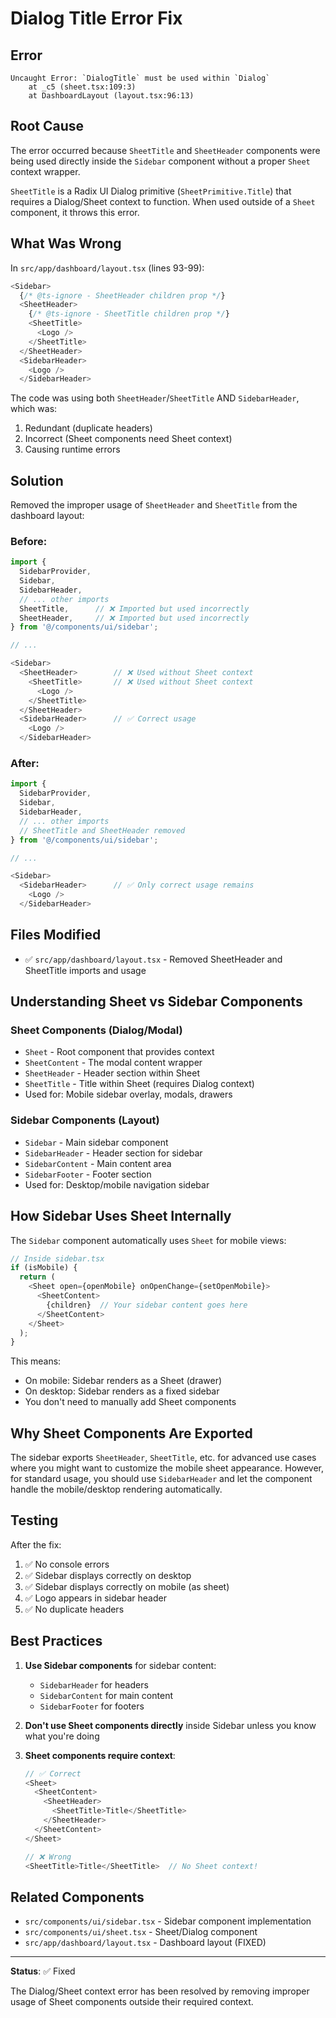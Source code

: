 # Dialog Title Error Fix

## Error

```
Uncaught Error: `DialogTitle` must be used within `Dialog`
    at _c5 (sheet.tsx:109:3)
    at DashboardLayout (layout.tsx:96:13)
```

## Root Cause

The error occurred because `SheetTitle` and `SheetHeader` components were being used directly inside the `Sidebar` component without a proper `Sheet` context wrapper.

`SheetTitle` is a Radix UI Dialog primitive (`SheetPrimitive.Title`) that requires a Dialog/Sheet context to function. When used outside of a `Sheet` component, it throws this error.

## What Was Wrong

In `src/app/dashboard/layout.tsx` (lines 93-99):

```typescript
<Sidebar>
  {/* @ts-ignore - SheetHeader children prop */}
  <SheetHeader>
    {/* @ts-ignore - SheetTitle children prop */}
    <SheetTitle>
      <Logo />
    </SheetTitle>
  </SheetHeader>
  <SidebarHeader>
    <Logo />
  </SidebarHeader>
```

The code was using both `SheetHeader`/`SheetTitle` AND `SidebarHeader`, which was:
1. Redundant (duplicate headers)
2. Incorrect (Sheet components need Sheet context)
3. Causing runtime errors

## Solution

Removed the improper usage of `SheetHeader` and `SheetTitle` from the dashboard layout:

### Before:
```typescript
import {
  SidebarProvider,
  Sidebar,
  SidebarHeader,
  // ... other imports
  SheetTitle,      // ❌ Imported but used incorrectly
  SheetHeader,     // ❌ Imported but used incorrectly
} from '@/components/ui/sidebar';

// ...

<Sidebar>
  <SheetHeader>        // ❌ Used without Sheet context
    <SheetTitle>       // ❌ Used without Sheet context
      <Logo />
    </SheetTitle>
  </SheetHeader>
  <SidebarHeader>      // ✅ Correct usage
    <Logo />
  </SidebarHeader>
```

### After:
```typescript
import {
  SidebarProvider,
  Sidebar,
  SidebarHeader,
  // ... other imports
  // SheetTitle and SheetHeader removed
} from '@/components/ui/sidebar';

// ...

<Sidebar>
  <SidebarHeader>      // ✅ Only correct usage remains
    <Logo />
  </SidebarHeader>
```

## Files Modified

- ✅ `src/app/dashboard/layout.tsx` - Removed SheetHeader and SheetTitle imports and usage

## Understanding Sheet vs Sidebar Components

### Sheet Components (Dialog/Modal)
- `Sheet` - Root component that provides context
- `SheetContent` - The modal content wrapper
- `SheetHeader` - Header section within Sheet
- `SheetTitle` - Title within Sheet (requires Dialog context)
- Used for: Mobile sidebar overlay, modals, drawers

### Sidebar Components (Layout)
- `Sidebar` - Main sidebar component
- `SidebarHeader` - Header section for sidebar
- `SidebarContent` - Main content area
- `SidebarFooter` - Footer section
- Used for: Desktop/mobile navigation sidebar

## How Sidebar Uses Sheet Internally

The `Sidebar` component automatically uses `Sheet` for mobile views:

```typescript
// Inside sidebar.tsx
if (isMobile) {
  return (
    <Sheet open={openMobile} onOpenChange={setOpenMobile}>
      <SheetContent>
        {children}  // Your sidebar content goes here
      </SheetContent>
    </Sheet>
  );
}
```

This means:
- On mobile: Sidebar renders as a Sheet (drawer)
- On desktop: Sidebar renders as a fixed sidebar
- You don't need to manually add Sheet components

## Why Sheet Components Are Exported

The sidebar exports `SheetHeader`, `SheetTitle`, etc. for advanced use cases where you might want to customize the mobile sheet appearance. However, for standard usage, you should use `SidebarHeader` and let the component handle the mobile/desktop rendering automatically.

## Testing

After the fix:
1. ✅ No console errors
2. ✅ Sidebar displays correctly on desktop
3. ✅ Sidebar displays correctly on mobile (as sheet)
4. ✅ Logo appears in sidebar header
5. ✅ No duplicate headers

## Best Practices

1. **Use Sidebar components** for sidebar content:
   - `SidebarHeader` for headers
   - `SidebarContent` for main content
   - `SidebarFooter` for footers

2. **Don't use Sheet components directly** inside Sidebar unless you know what you're doing

3. **Sheet components require context**:
   ```typescript
   // ✅ Correct
   <Sheet>
     <SheetContent>
       <SheetHeader>
         <SheetTitle>Title</SheetTitle>
       </SheetHeader>
     </SheetContent>
   </Sheet>
   
   // ❌ Wrong
   <SheetTitle>Title</SheetTitle>  // No Sheet context!
   ```

## Related Components

- `src/components/ui/sidebar.tsx` - Sidebar component implementation
- `src/components/ui/sheet.tsx` - Sheet/Dialog component
- `src/app/dashboard/layout.tsx` - Dashboard layout (FIXED)

---

**Status**: ✅ Fixed

The Dialog/Sheet context error has been resolved by removing improper usage of Sheet components outside their required context.
